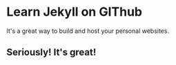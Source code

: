# Learn Jekyll on GIThub

It's a great way to build and host your personal websites.

## Seriously! It's great!
